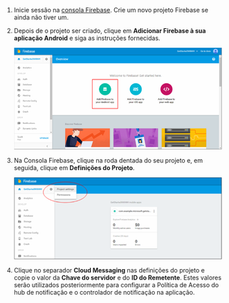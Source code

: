 

1. Inicie sessão na [consola Firebase](https://firebase.google.com/console/). Crie um novo projeto Firebase se ainda não tiver um.
2. Depois de o projeto ser criado, clique em **Adicionar Firebase à sua aplicação Android** e siga as instruções fornecidas.

    ![](./media/notification-hubs-enable-firebase-cloud-messaging/notification-hubs-add-firebase-to-android-app.png)

3. Na Consola Firebase, clique na roda dentada do seu projeto e, em seguida, clique em **Definições do Projeto**.

    ![](./media/notification-hubs-enable-firebase-cloud-messaging/notification-hubs-firebase-console-project-settings.png)

4. Clique no separador **Cloud Messaging** nas definições do projeto e copie o valor da **Chave do servidor** e do **ID do Remetente**.  Estes valores serão utilizados posteriormente para configurar a Política de Acesso do hub de notificação e o controlador de notificação na aplicação.
  


<!--HONumber=Aug16_HO1-->


